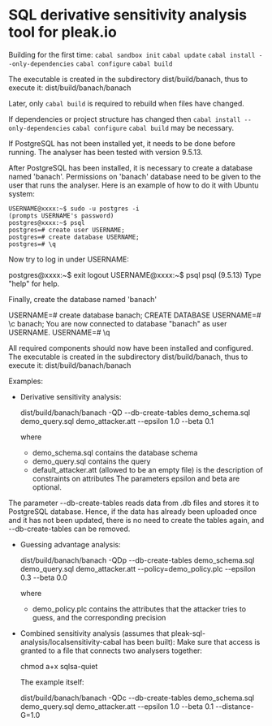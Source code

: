 # SQL derivative sensitivity analysis tool for pleak.io

Building for the first time:
    `cabal sandbox init`
    `cabal update`
    `cabal install --only-dependencies`
    `cabal configure`
    `cabal build`

The executable is created in the subdirectory dist/build/banach, thus to execute it:
    dist/build/banach/banach

Later, only
    `cabal build`
is required to rebuild when files have changed.

If dependencies or project structure has changed then
    `cabal install --only-dependencies`
    `cabal configure`
    `cabal build`
may be necessary.


If PostgreSQL has not been installed yet, it needs to be done before running. The analyser has been tested with version 9.5.13.

After PostgreSQL has been installed, it is necessary to create a database named 'banach'.
Permissions on 'banach' database need to be given to the user that runs the analyser.
Here is an example of how to do it with Ubuntu system:

    USERNAME@xxxx:~$ sudo -u postgres -i
    (prompts USERNAME's password)
    postgres@xxxx:~$ psql
    postgres=# create user USERNAME;
    postgres=# create database USERNAME;
    postgres=# \q

Now try to log in under USERNAME:

   postgres@xxxx:~$ exit
   logout
   USERNAME@xxxx:~$ psql
   psql (9.5.13)
   Type "help" for help.

Finally, create the database named 'banach'

   USERNAME=# create database banach;
   CREATE DATABASE
   USERNAME=# \c banach;
   You are now connected to database "banach" as user USERNAME.
   USERNAME=# \q

All required components should now have been installed and configured.
The executable is created in the subdirectory dist/build/banach, thus to execute it:
    dist/build/banach/banach


Examples:

 * Derivative sensitivity analysis:

      dist/build/banach/banach -QD --db-create-tables demo_schema.sql demo_query.sql demo_attacker.att --epsilon 1.0 --beta 0.1

   where
    - demo_schema.sql contains the database schema
    - demo_query.sql contains the query
    - default_attacker.att (allowed to be an empty file) is the description of constraints on attributes
    The parameters epsilon and beta are optional.

The parameter --db-create-tables reads data from .db files and stores it to PostgreSQL database. Hence, if the data has already been uploaded once and it has not been updated, there is no need to create the tables again, and --db-create-tables can be removed.

 * Guessing advantage analysis:

     dist/build/banach/banach -QDp --db-create-tables demo_schema.sql demo_query.sql demo_attacker.att --policy=demo_policy.plc --epsilon 0.3 --beta 0.0

   where
   - demo_policy.plc contains the attributes that the attacker tries to guess, and the corresponding precision

 * Combined sensitivity analysis (assumes that pleak-sql-analysis/localsensitivity-cabal has been built):
   Make sure that access is granted to a file that connects two analysers together:

     chmod a+x sqlsa-quiet

   The example itself:

     dist/build/banach/banach -QDc --db-create-tables demo_schema.sql demo_query.sql demo_attacker.att --epsilon 1.0 --beta 0.1 --distance-G=1.0

